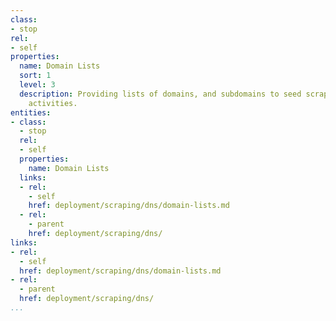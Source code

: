 ```yaml
---
class:
- stop
rel:
- self
properties:
  name: Domain Lists
  sort: 1
  level: 3
  description: Providing lists of domains, and subdomains to seed scraping and harvesting
    activities.
entities:
- class:
  - stop
  rel:
  - self
  properties:
    name: Domain Lists
  links:
  - rel:
    - self
    href: deployment/scraping/dns/domain-lists.md
  - rel:
    - parent
    href: deployment/scraping/dns/
links:
- rel:
  - self
  href: deployment/scraping/dns/domain-lists.md
- rel:
  - parent
  href: deployment/scraping/dns/
...
```

